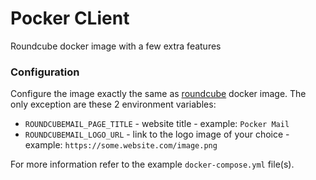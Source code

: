 # Pocker CLient

Roundcube docker image with a few extra features

### Configuration
Configure the image exactly the same as [roundcube](https://github.com/roundcube/roundcubemail) docker image. The only exception are these 2 environment variables:

- `ROUNDCUBEMAIL_PAGE_TITLE` - website title - example: `Pocker Mail`
- `ROUNDCUBEMAIL_LOGO_URL` - link to the logo image of your choice - example: `https://some.website.com/image.png`

For more information refer to the example `docker-compose.yml` file(s).
